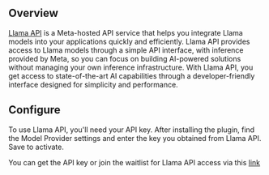 ## Overview

[Llama API](https://www.llama.com/products/llama-api/) is a Meta-hosted API service that helps you integrate Llama models into your applications quickly and efficiently.
Llama API provides access to Llama models through a simple API interface, with inference provided by Meta, so you can focus on building AI-powered solutions without managing your own inference infrastructure.
With Llama API, you get access to state-of-the-art AI capabilities through a developer-friendly interface designed for simplicity and performance.

## Configure

To use Llama API, you'll need your API key. After installing the plugin, find the Model Provider settings and enter the key you obtained from Llama API. Save to activate.

You can get the API key or join the waitlist for Llama API access via this [link](https://llama.developer.meta.com?utm_source=partner-aiexec&utm_medium=readme)
